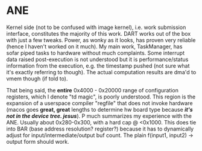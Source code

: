 
# ANE 

Kernel side (not to be confused with image kernel),
i.e. work submission interface, constitutes the majority of this work.
DART works out of the box with just a few tweaks.
Power, as wonky as it looks, has proven very reliable 
(hence I haven't worked on it much).
My main work, TaskManager, has sofar piped tasks to hardware 
without much complaints.
Some interrupt data raised post-execution is not understood but 
it is performance/status information from the execution,
e.g. the timestamp pushed (not sure what it's exactly referring to though).
The actual computation results are dma'd to vmem though (if told to). 

That being said, the 
**entire** 0x4000 - 0x20000 range of configuration registers,
which I denote "td magic", is poorly understood.
This region is the expansion of a userspace compiler "regfile"
that does not invoke hardware 
(macos goes **great, great** lengths to determine hw board type because
***it's not in the device tree. jesus***).
P much summarizes my experience with the ANE.
Usually about 0x280-0x300, with a hard cap @ <0x1000. 
This does tie into BAR (base address resolution? register?) because it has
to dynamically adjust for input/intermediate/output buf count. 
The plain f(input1, input2) -> output form should work.
